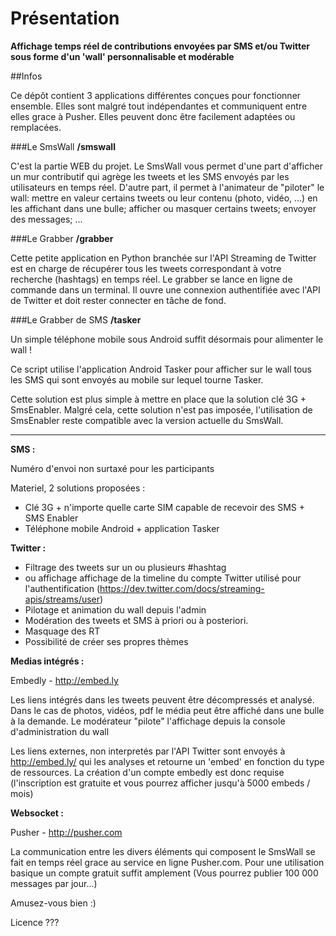 Présentation
============

__Affichage temps réel de contributions envoyées par SMS et/ou Twitter sous forme d'un 'wall' personnalisable et modérable__


##Infos

Ce dépôt contient 3 applications différentes conçues pour fonctionner ensemble. Elles sont malgré tout indépendantes et communiquent entre elles grace à Pusher. Elles peuvent donc être facilement adaptées ou remplacées.


###Le SmsWall
__/smswall__

C'est la partie WEB du projet. Le SmsWall vous permet d'une part d'afficher un mur contributif qui agrège les tweets et les SMS envoyés par les utilisateurs en temps réel. D'autre part, il permet à l'animateur de "piloter" le wall: mettre en valeur certains tweets ou leur contenu (photo, vidéo, ...) en les affichant dans une bulle; afficher ou masquer certains tweets; envoyer des messages; ...

###Le Grabber
__/grabber__

Cette petite application en Python branchée sur l'API Streaming de Twitter est en charge de récupérer tous les tweets correspondant à votre recherche (hashtags) en temps réel. Le grabber se lance en ligne de commande dans un terminal. Il ouvre une connexion authentifiée avec l'API de Twitter et doit rester connecter en tâche de fond.

###Le Grabber de SMS
__/tasker__

Un simple téléphone mobile sous Android suffit désormais pour alimenter le wall !

Ce script utilise l'application Android Tasker pour afficher sur le wall tous les SMS qui sont envoyés au mobile sur lequel tourne Tasker.

Cette solution est plus simple à mettre en place que la solution clé 3G + SmsEnabler. Malgré cela, cette solution n'est pas imposée, l'utilisation de SmsEnabler reste compatible avec la version actuelle du SmsWall.


---



__SMS :__

Numéro d'envoi non surtaxé pour les participants

Materiel, 2 solutions proposées :

+   Clé 3G + n'importe quelle carte SIM capable de recevoir des SMS + SMS Enabler
+   Téléphone mobile Android + application Tasker

__Twitter :__

-   Filtrage des tweets sur un ou plusieurs #hashtag
-   ou affichage affichage de la timeline du compte Twitter utilisé pour l'authentification (https://dev.twitter.com/docs/streaming-apis/streams/user)
-   Pilotage et animation du wall depuis l'admin
-   Modération des tweets et SMS à priori ou à posteriori.
-   Masquage des RT
-   Possibilité de créer ses propres thèmes


__Medias intégrés :__

Embedly - http://embed.ly

Les liens intégrés dans les tweets peuvent être décompressés et analysé. Dans le cas de photos, vidéos, pdf le média peut être affiché dans une bulle à la demande. Le modérateur "pilote" l'affichage depuis la console d'administration du wall

Les liens externes, non interpretés par l'API Twitter sont envoyés à http://embed.ly/ qui les analyses et retourne un 'embed' en fonction du type de ressources. La création d'un compte embedly est donc requise (l'inscription est gratuite et vous pourrez afficher jusqu'à 5000 embeds / mois)


__Websocket :__

Pusher - http://pusher.com

La communication entre les divers éléments qui composent le SmsWall se fait en temps réel grace au service en ligne Pusher.com. Pour une utilisation basique un compte gratuit suffit amplement (Vous pourrez publier 100 000 messages par jour...)


Amusez-vous bien :)


Licence ???

